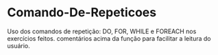 # Comando-De-Repeticoes
Uso dos comandos de repetição: DO, FOR, WHILE e FOREACH nos exercícios feitos. comentários acima da função para facilitar a leitura do usuário.
